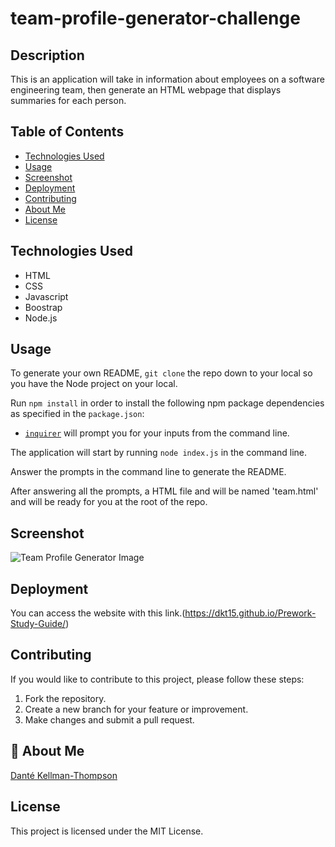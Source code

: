 # team-profile-generator-challenge

## Description

This is an application will take in information about employees on a software engineering team, then generate an HTML webpage that displays summaries for each person.

## Table of Contents

- [Technologies Used](#technology)
- [Usage](#usage)
- [Screenshot](#screenshot)
- [Deployment](#deployment)
- [Contributing](#contributing)
- [About Me](#aboutme)
- [License](#license)

## Technologies Used

- HTML
- CSS
- Javascript
- Boostrap
- Node.js

## Usage

To generate your own README, `git clone` the repo down to your local so you have the Node project on your local.

Run `npm install` in order to install the following npm package dependencies as specified in the `package.json`:

- [`inquirer`](https://www.npmjs.com/package/inquirer) will prompt you for your inputs from the command line.

The application will start by running `node index.js` in the command line.

Answer the prompts in the command line to generate the README.

After answering all the prompts, a HTML file and will be named 'team.html' and will be ready for you at the root of the repo.

## Screenshot

![Team Profile Generator Image](/assets/prework-study-guide-img.jpg)

## Deployment

You can access the website with this link.(https://dkt15.github.io/Prework-Study-Guide/)

## Contributing

If you would like to contribute to this project, please follow these steps:

1. Fork the repository.
2. Create a new branch for your feature or improvement.
3. Make changes and submit a pull request.

## 🚀 About Me

[Danté Kellman-Thompson](https://github.com/DKT15)

## License

This project is licensed under the MIT License.
